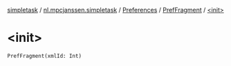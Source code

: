 [simpletask](../../../index.md) / [nl.mpcjanssen.simpletask](../../index.md) / [Preferences](../index.md) / [PrefFragment](index.md) / [&lt;init&gt;](.)

# &lt;init&gt;

`PrefFragment(xmlId: Int)`